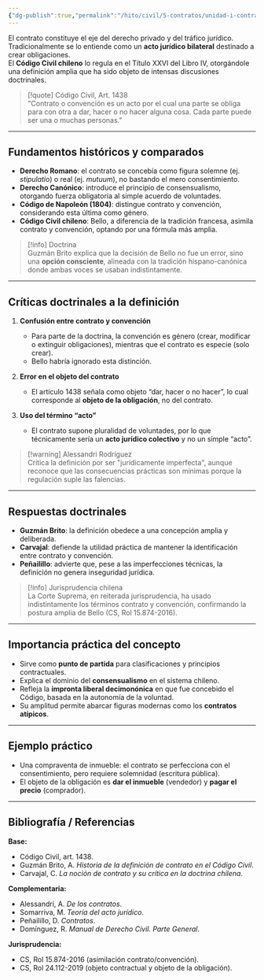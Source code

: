 ```yaml
---
{"dg-publish":true,"permalink":"/hito/civil/5-contratos/unidad-i-contratos-completa/1-concepto-de-contrato/"}
---
```




El contrato constituye el eje del derecho privado y del tráfico jurídico. Tradicionalmente se lo entiende como un **acto jurídico bilateral** destinado a crear obligaciones.  
El **Código Civil chileno** lo regula en el Título XXVI del Libro IV, otorgándole una definición amplia que ha sido objeto de intensas discusiones doctrinales.

> [!quote] Código Civil, Art. 1438  
> "Contrato o convención es un acto por el cual una parte se obliga para con otra a dar, hacer o no hacer alguna cosa. Cada parte puede ser una o muchas personas."

---

## Fundamentos históricos y comparados

- **Derecho Romano**: el contrato se concebía como figura solemne (ej. *stipulatio*) o real (ej. *mutuum*), no bastando el mero consentimiento.  
- **Derecho Canónico**: introduce el principio de consensualismo, otorgando fuerza obligatoria al simple acuerdo de voluntades.  
- **Código de Napoleón (1804)**: distingue contrato y convención, considerando esta última como género.  
- **Código Civil chileno**: Bello, a diferencia de la tradición francesa, asimila contrato y convención, optando por una fórmula más amplia.  

> [!info] Doctrina  
> Guzmán Brito explica que la decisión de Bello no fue un error, sino una **opción consciente**, alineada con la tradición hispano-canónica donde ambas voces se usaban indistintamente.

---

## Críticas doctrinales a la definición

1. **Confusión entre contrato y convención**  
   - Para parte de la doctrina, la convención es género (crear, modificar o extinguir obligaciones), mientras que el contrato es especie (solo crear).  
   - Bello habría ignorado esta distinción.  

2. **Error en el objeto del contrato**  
   - El artículo 1438 señala como objeto “dar, hacer o no hacer”, lo cual corresponde al **objeto de la obligación**, no del contrato.  

3. **Uso del término “acto”**  
   - El contrato supone pluralidad de voluntades, por lo que técnicamente sería un **acto jurídico colectivo** y no un simple “acto”.  

> [!warning] Alessandri Rodríguez  
> Critica la definición por ser "jurídicamente imperfecta", aunque reconoce que las consecuencias prácticas son mínimas porque la regulación suple las falencias.

---

## Respuestas doctrinales

- **Guzmán Brito**: la definición obedece a una concepción amplia y deliberada.  
- **Carvajal**: defiende la utilidad práctica de mantener la identificación entre contrato y convención.  
- **Peñailillo**: advierte que, pese a las imperfecciones técnicas, la definición no genera inseguridad jurídica.  

> [!info] Jurisprudencia chilena  
> La Corte Suprema, en reiterada jurisprudencia, ha usado indistintamente los términos contrato y convención, confirmando la postura amplia de Bello (CS, Rol 15.874-2016).

---

## Importancia práctica del concepto

- Sirve como **punto de partida** para clasificaciones y principios contractuales.  
- Explica el dominio del **consensualismo** en el sistema chileno.  
- Refleja la **impronta liberal decimonónica** en que fue concebido el Código, basada en la autonomía de la voluntad.  
- Su amplitud permite abarcar figuras modernas como los **contratos atípicos**.  

---

## Ejemplo práctico

- Una compraventa de inmueble: el contrato se perfecciona con el consentimiento, pero requiere solemnidad (escritura pública).  
- El objeto de la obligación es **dar el inmueble** (vendedor) y **pagar el precio** (comprador).  

---

## Bibliografía / Referencias

**Base:**  
- Código Civil, art. 1438.  
- Guzmán Brito, A. *Historia de la definición de contrato en el Código Civil*.  
- Carvajal, C. *La noción de contrato y su crítica en la doctrina chilena*.  

**Complementaria:**  
- Alessandri, A. *De los contratos*.  
- Somarriva, M. *Teoría del acto jurídico*.  
- Peñailillo, D. *Contratos*.  
- Domínguez, R. *Manual de Derecho Civil. Parte General*.  

**Jurisprudencia:**  
- CS, Rol 15.874-2016 (asimilación contrato/convención).  
- CS, Rol 24.112-2019 (objeto contractual y objeto de la obligación).  
